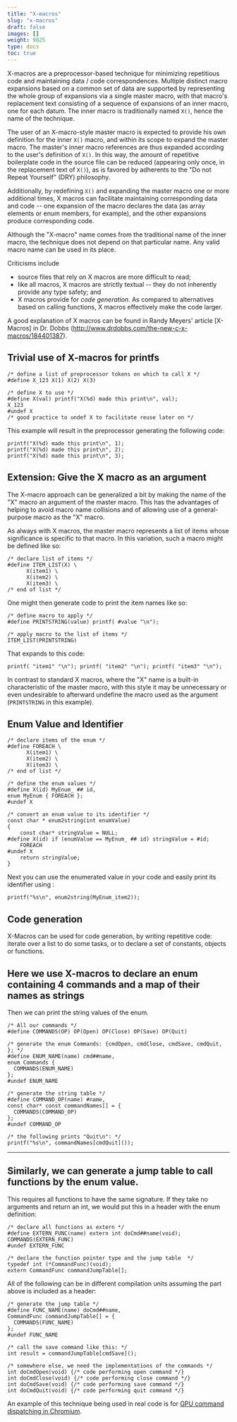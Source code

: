 ```yaml
---
title: "X-macros"
slug: "x-macros"
draft: false
images: []
weight: 9825
type: docs
toc: true
---
```


X-macros are a preprocessor-based technique for minimizing repetitious code and maintaining data / code correspondences.  Multiple distinct macro expansions based on a common set of data are supported by representing the whole group of expansions via a single master macro, with that macro's replacement text consisting of a sequence of expansions of an inner macro, one for each datum.  The inner macro is traditionally named `X()`, hence the name of the technique.

The user of an X-macro-style master macro is expected to provide his own definition for the inner `X()` macro, and within its scope to expand the master macro.  The master's inner macro references are thus expanded according to the user's definition of `X()`.  In this way, the amount of repetitive boilerplate code in the source file can be reduced (appearing only once, in the replacement text of `X()`), as is favored by adherents to the "Do not Repeat Yourself" (DRY) philosophy.

Additionally, by redefining `X()` and expanding the master macro one or more additional times, X macros can facilitate maintaining corresponding data and code -- one expansion of the macro declares the data (as array elements or enum members, for example), and the other expansions produce corresponding code.

Although the "X-macro" name comes from the traditional name of the inner macro, the technique does not depend on that particular name. Any valid macro name can be used in its place.

Criticisms include

- source files that rely on X macros are more difficult to read;
- like all macros, X macros are strictly textual -- they do not inherently provide any type safety; and
- X macros provide for *code generation*.  As compared to alternatives based on calling functions, X macros effectively make the code larger.


A good explanation of X macros can be found in Randy Meyers' article [X-Macros] in Dr. Dobbs (http://www.drdobbs.com/the-new-c-x-macros/184401387).

## Trivial use of X-macros for printfs
    /* define a list of preprocessor tokens on which to call X */
    #define X_123 X(1) X(2) X(3)
    
    /* define X to use */
    #define X(val) printf("X(%d) made this print\n", val);
    X_123
    #undef X
    /* good practice to undef X to facilitate reuse later on */

This example will result in the preprocessor generating the following code:

    printf("X(%d) made this print\n", 1);
    printf("X(%d) made this print\n", 2);
    printf("X(%d) made this print\n", 3);

## Extension: Give the X macro as an argument
The X-macro approach can be generalized a bit by making the name of the "X" macro an argument of the master macro.  This has the advantages of helping to avoid macro name collisions and of allowing use of a general-purpose macro as the "X" macro.

As always with X macros, the master macro represents a list of items whose significance is specific to that macro.  In this variation, such a macro might be defined like so:

    /* declare list of items */
    #define ITEM_LIST(X) \
          X(item1) \
          X(item2) \
          X(item3) \
    /* end of list */
    
One might then generate code to print the item names like so:

    /* define macro to apply */
    #define PRINTSTRING(value) printf( #value "\n");

    /* apply macro to the list of items */
    ITEM_LIST(PRINTSTRING)

That expands to this code:

    printf( "item1" "\n"); printf( "item2" "\n"); printf( "item3" "\n");

In contrast to standard X macros, where the "X" name is a built-in characteristic of the master macro, with this style it may be unnecessary or even undesirable to afterward undefine the macro used as the argument (`PRINTSTRING` in this example).


## Enum Value and Identifier
    /* declare items of the enum */
    #define FOREACH \
          X(item1) \
          X(item2) \
          X(item3) \
    /* end of list */

    /* define the enum values */
    #define X(id) MyEnum_ ## id,
    enum MyEnum { FOREACH };
    #undef X
    
    /* convert an enum value to its identifier */
    const char * enum2string(int enumValue)
    {
        const char* stringValue = NULL;
    #define X(id) if (enumValue == MyEnum_ ## id) stringValue = #id;
        FOREACH
    #undef X
        return stringValue;
    }

Next you can use the enumerated value in your code and easily print its identifier using :

    printf("%s\n", enum2string(MyEnum_item2));

    


## Code generation
X-Macros can be used for code generation, by writing repetitive code: iterate over a list to do some tasks, or to declare a set of constants, objects or functions.

## Here we use X-macros to declare an enum containing 4 commands and a map of their names as strings
Then we can print the string values of the enum.

    /* All our commands */
    #define COMMANDS(OP) OP(Open) OP(Close) OP(Save) OP(Quit)

    /* generate the enum Commands: {cmdOpen, cmdClose, cmdSave, cmdQuit, }; */
    #define ENUM_NAME(name) cmd##name,
    enum Commands {
      COMMANDS(ENUM_NAME)
    };
    #undef ENUM_NAME

    /* generate the string table */
    #define COMMAND_OP(name) #name,
    const char* const commandNames[] = {
      COMMANDS(COMMAND_OP)
    };
    #undef COMMAND_OP

    /* the following prints "Quit\n": */
    printf("%s\n", commandNames[cmdQuit]());

---

## Similarly, we can generate a jump table to call functions by the enum value.

This requires all functions to have the same signature. If they take no arguments and return an int, we would put this in a header with the enum definition:

    /* declare all functions as extern */
    #define EXTERN_FUNC(name) extern int doCmd##name(void);
    COMMANDS(EXTERN_FUNC)
    #undef EXTERN_FUNC

    /* declare the function pointer type and the jump table  */
    typedef int (*CommandFunc)(void);
    extern CommandFunc commandJumpTable[];

All of the following can be in different compilation units assuming the part above is included as a header:

    /* generate the jump table */
    #define FUNC_NAME(name) doCmd##name,
    CommandFunc commandJumpTable[] = {
      COMMANDS(FUNC_NAME)
    };
    #undef FUNC_NAME

    /* call the save command like this: */
    int result = commandJumpTable[cmdSave]();

    /* somewhere else, we need the implementations of the commands */
    int doCmdOpen(void) {/* code performing open command */}
    int doCmdClose(void) {/* code performing close command */}
    int doCmdSave(void) {/* code performing save command */}
    int doCmdQuit(void) {/* code performing quit command */}



An example of this technique being used in real code is for [GPU command
dispatching in Chromium](https://src.chromium.org/viewvc/chrome/trunk/src/gpu/command_buffer/common/gles2_cmd_ids_autogen.h).

